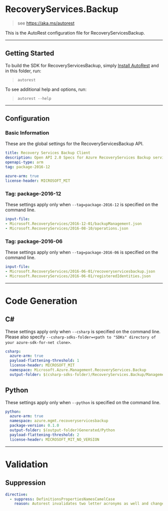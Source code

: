# RecoveryServices.Backup
    
> see https://aka.ms/autorest

This is the AutoRest configuration file for RecoveryServicesBackup.



---
## Getting Started 
To build the SDK for RecoveryServicesBackup, simply [Install AutoRest](https://aka.ms/autorest/install) and in this folder, run:

> `autorest`

To see additional help and options, run:

> `autorest --help`
---

## Configuration



### Basic Information 
These are the global settings for the RecoveryServicesBackup API.

``` yaml
title: Recovery Services Backup Client
description: Open API 2.0 Specs for Azure RecoveryServices Backup service
openapi-type: arm
tag: package-2016-12

azure-arm: true
license-header: MICROSOFT_MIT
```


### Tag: package-2016-12

These settings apply only when `--tag=package-2016-12` is specified on the command line.

``` yaml $(tag) == 'package-2016-12'
input-file:
- Microsoft.RecoveryServices/2016-12-01/backupManagement.json
- Microsoft.RecoveryServices/2016-08-10/operations.json
```
 
### Tag: package-2016-06

These settings apply only when `--tag=package-2016-06` is specified on the command line.

``` yaml $(tag) == 'package-2016-06'
input-file:
- Microsoft.RecoveryServices/2016-06-01/recoveryservicesbackup.json
- Microsoft.RecoveryServices/2016-06-01/registeredIdentities.json
```


---
# Code Generation

## C#

These settings apply only when `--csharp` is specified on the command line.
Please also specify `--csharp-sdks-folder=<path to "SDKs" directory of your azure-sdk-for-net clone>`.

```yaml $(csharp)
csharp:
  azure-arm: true
  payload-flattening-threshold: 1
  license-header: MICROSOFT_MIT
  namespace: Microsoft.Azure.Management.RecoveryServices.Backup
  output-folder: $(csharp-sdks-folder)/RecoveryServices.Backup/Management.RecoveryServices.Backup/Generated
```

## Python

These settings apply only when `--python` is specified on the command line.

```yaml $(python)
python:
  azure-arm: true
  namespace: azure.mgmt.recoveryservicesbackup
  package-version: 0.1.0
  output-folder: $(output-folder)Generated/Python
  payload-flattening-threshold: 2
  license-header: MICROSOFT_MIT_NO_VERSION
```

---
# Validation

## Suppression

``` yaml
directive:
  - suppress: DefinitionsPropertiesNamesCamelCase
    reason: Autorest invalidates two letter acronyms as well and changes in data contracts require service wide changes and require more time
```
